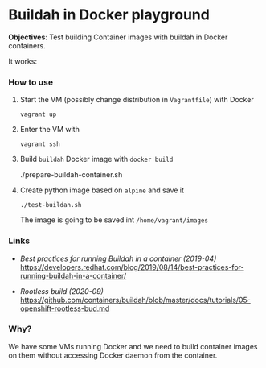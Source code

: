#  Buildah in Docker playground

**Objectives**: Test building Container images with buildah in Docker containers.

It works:

### How to use

1. Start the VM (possibly change distribution in `Vagrantfile`) with Docker

       vagrant up
       
2. Enter the VM with
 
       vagrant ssh       

3. Build `buildah` Docker image with `docker build`

      ./prepare-buildah-container.sh
      
4. Create python image based on `alpine` and save it 

       ./test-buildah.sh
       
   The image is going to be saved int `/home/vagrant/images`


### Links 

* *Best practices for running Buildah in a container (2019-04)*
    https://developers.redhat.com/blog/2019/08/14/best-practices-for-running-buildah-in-a-container/

* *Rootless build (2020-09)*
  https://github.com/containers/buildah/blob/master/docs/tutorials/05-openshift-rootless-bud.md

### Why?

We have some VMs running Docker and we need to build container images
on them without accessing Docker daemon from the container.
